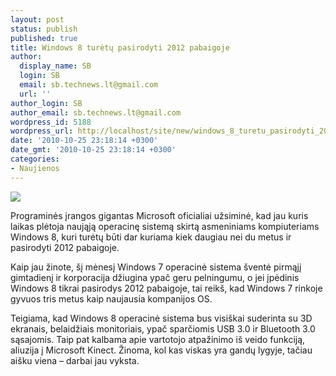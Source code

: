 ```yaml
---
layout: post
status: publish
published: true
title: Windows 8 turėtų pasirodyti 2012 pabaigoje
author:
  display_name: SB
  login: SB
  email: sb.technews.lt@gmail.com
  url: ''
author_login: SB
author_email: sb.technews.lt@gmail.com
wordpress_id: 5188
wordpress_url: http://localhost/site/new/windows_8_turetu_pasirodyti_2012_pabaigoje/
date: '2010-10-25 23:18:14 +0300'
date_gmt: '2010-10-25 23:18:14 +0300'
categories:
- Naujienos
---
```

<div class="imgright"><img src="http://www.ipix.lt/images/93103078.jpg"  /></div>
<p>Programinės įrangos gigantas Microsoft oficialiai užsiminė, kad jau kuris laikas plėtoja naująją operacinę sistemą skirtą asmeniniams kompiuteriams Windows 8, kuri turėtų būti dar kuriama kiek daugiau nei du metus ir pasirodyti 2012 pabaigoje.</p>
<p>Kaip jau žinote, šį mėnesį Windows 7 operacinė sistema šventė pirmąjį gimtadienį ir korporacija džiugina ypač geru pelningumu, o jei įpėdinis Windows 8 tikrai pasirodys 2012 pabaigoje, tai reikš, kad Windows 7 rinkoje gyvuos tris metus kaip naujausia kompanijos OS.</p>
<p>Teigiama, kad Windows 8 operacinė sistema bus visiškai suderinta su 3D ekranais, belaidžiais monitoriais, ypač sparčiomis USB 3.0 ir Bluetooth 3.0 sąsajomis. Taip pat kalbama apie vartotojo atpažinimo iš veido funkciją, aliuzija į Microsoft Kinect. Žinoma, kol kas viskas yra gandų lygyje, tačiau aišku viena – darbai jau vyksta.<br /></p>
